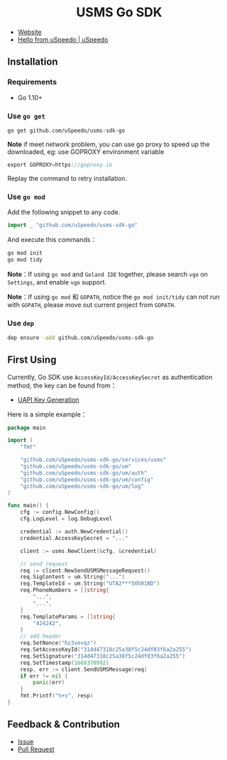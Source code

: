 <h1 align="center">USMS Go SDK</h1>

- [Website](https://uspeedo.com)
- [Hello from uSpeedo | uSpeedo](https://docs.uspeedo.com)

## Installation

### Requirements

- Go 1.10+

### Use `go get`

```bash
go get github.com/uSpeedo/usms-sdk-go
```

**Note** if meet network problem, you can use go proxy to speed up the downloaded, eg: use GOPROXY environment variable

```go
export GOPROXY=https://goproxy.io
```

Replay the command to retry installation.

### Use `go mod`

Add the following snippet to any code.

```go
import _ "github.com/uSpeedo/usms-sdk-go"
```

And execute this commands：

```bash
go mod init
go mod tidy
```

**Note**：If using `go mod` and `Goland IDE` together, please search `vgo` on `Settings`, and enable `vgo` support.

**Note**：If using `go mod` 和 `GOPATH`, notice the `go mod init/tidy` can not run with `GOPATH`, please move out current project from `GOPATH`.

### Use `dep`

```bash
dep ensure -add github.com/uSpeedo/usms-sdk-go
```

## First Using

Currently, Go SDK use `AccessKeyId/AccessKeySecret` as authentication method, the key can be found from：

- [UAPI Key Generation](https://console.uspeedo.com/dashboard)

Here is a simple example：

```go
package main

import (
	"fmt"

	"github.com/uSpeedo/usms-sdk-go/services/usms"
	"github.com/uSpeedo/usms-sdk-go/um"
	"github.com/uSpeedo/usms-sdk-go/um/auth"
	"github.com/uSpeedo/usms-sdk-go/um/config"
	"github.com/uSpeedo/usms-sdk-go/um/log"
)

func main() {
	cfg := config.NewConfig()
	cfg.LogLevel = log.DebugLevel

	credential := auth.NewCredential()
	credential.AccessKeySecret = "..."

	client := usms.NewClient(&cfg, &credential)

	// send request
	req := client.NewSendUSMSMessageRequest()
	req.SigContent = um.String("...")
	req.TemplateId = um.String("UTA2***50501BD")
	req.PhoneNumbers = []string{
		"...",
		"...",
	}
	req.TemplateParams = []string{
		"424242",
	}
	// add header
	req.SetNonce("hz3xevqz")
	req.SetAccessKeyId("314d47318c25a38f5c24df03f6a2a255")
	req.SetSignature("314d47318c25a38f5c24df03f6a2a255")
	req.SetTimestamp(1669370992)
	resp, err := client.SendUSMSMessage(req)
	if err != nil {
		panic(err)
	}
	fmt.Printf("%+v", resp)
}


```

## Feedback & Contribution

- [Issue](https://github.com/uSpeedo/usms-gosdk/issues)
- [Pull Request](https://github.com/uSpeedo/usms-gosdk/pulls)
